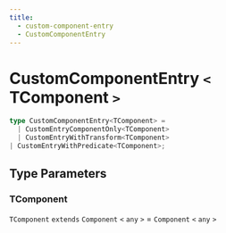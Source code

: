 ```yaml
---
title:
  - custom-component-entry
  - CustomComponentEntry
---
```


# CustomComponentEntry `<` TComponent `>` 

```ts
type CustomComponentEntry<TComponent> = 
  | CustomEntryComponentOnly<TComponent>
  | CustomEntryWithTransform<TComponent>
| CustomEntryWithPredicate<TComponent>;
```

## Type Parameters

### TComponent

`TComponent` `extends` `Component` `<` `any` `>`  = `Component` `<` `any` `>` 
